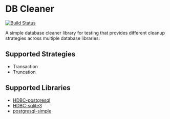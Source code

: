 # DB Cleaner

[![Build Status](https://travis-ci.org/stackbuilders/dbcleaner.svg?branch=master)](https://travis-ci.org/stackbuilders/dbcleaner)

A simple database cleaner library for testing that provides different cleanup strategies
across multiple database libraries:

## Supported Strategies

* Transaction
* Truncation

## Supported Libraries

* [HDBC-postgresql](http://hackage.haskell.org/package/HDBC-postgresql)
* [HDBC-sqlite3](http://hackage.haskell.org/package/HDBC-sqlite3)
* [postgresql-simple](https://github.com/lpsmith/postgresql-simple)

